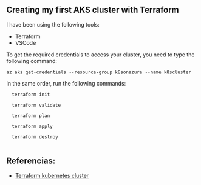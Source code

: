 
## Creating my first AKS cluster with Terraform

I have been using the following tools:

- Terraform
- VSCode

To get the required credentials to access your cluster, you need to type the following command:

```
az aks get-credentials --resource-group k8sonazure --name k8scluster

```

In the same order, run the following commands:
```
  terraform init

  terraform validate
  
  terraform plan 

  terraform apply 

  terraform destroy 
  
  ```

## Referencias:
- [Terraform kubernetes cluster](https://registry.terraform.io/providers/hashicorp/azurerm/latest/docs/resources/kubernetes_cluster)

